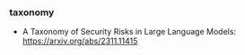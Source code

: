 ### taxonomy
 - A Taxonomy of Security Risks in Large Language Models:
 https://arxiv.org/abs/2311.11415
